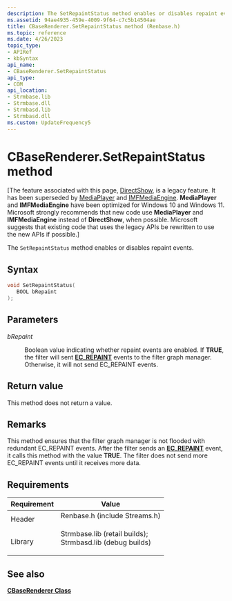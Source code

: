 ```yaml
---
description: The SetRepaintStatus method enables or disables repaint events.
ms.assetid: 94ae4935-459e-4009-9f64-c7c5b14504ae
title: CBaseRenderer.SetRepaintStatus method (Renbase.h)
ms.topic: reference
ms.date: 4/26/2023
topic_type: 
- APIRef
- kbSyntax
api_name: 
- CBaseRenderer.SetRepaintStatus
api_type: 
- COM
api_location: 
- Strmbase.lib
- Strmbase.dll
- Strmbasd.lib
- Strmbasd.dll
ms.custom: UpdateFrequency5
---
```


# CBaseRenderer.SetRepaintStatus method

\[The feature associated with this page, [DirectShow](/windows/win32/directshow/directshow), is a legacy feature. It has been superseded by [MediaPlayer](/uwp/api/Windows.Media.Playback.MediaPlayer) and [IMFMediaEngine](/windows/win32/api/mfmediaengine/nn-mfmediaengine-imfmediaengine). **MediaPlayer** and **IMFMediaEngine** have been optimized for Windows 10 and Windows 11. Microsoft strongly recommends that new code use **MediaPlayer** and **IMFMediaEngine** instead of **DirectShow**, when possible. Microsoft suggests that existing code that uses the legacy APIs be rewritten to use the new APIs if possible.\]

The `SetRepaintStatus` method enables or disables repaint events.

## Syntax


```C++
void SetRepaintStatus(
   BOOL bRepaint
);
```



## Parameters

<dl> <dt>

*bRepaint* 
</dt> <dd>

Boolean value indicating whether repaint events are enabled. If **TRUE**, the filter will sent [**EC\_REPAINT**](ec-repaint.md) events to the filter graph manager. Otherwise, it will not send EC\_REPAINT events.

</dd> </dl>

## Return value

This method does not return a value.

## Remarks

This method ensures that the filter graph manager is not flooded with redundant EC\_REPAINT events. After the filter sends an [**EC\_REPAINT**](ec-repaint.md) event, it calls this method with the value **TRUE**. The filter does not send more EC\_REPAINT events until it receives more data.

## Requirements



| Requirement | Value |
|--------------------|--------------------------------------------------------------------------------------------------------------------------------------------------------------------------------------------|
| Header<br/>  | <dl> <dt>Renbase.h (include Streams.h)</dt> </dl>                                                                                   |
| Library<br/> | <dl> <dt>Strmbase.lib (retail builds); </dt> <dt>Strmbasd.lib (debug builds)</dt> </dl> |



## See also

<dl> <dt>

[**CBaseRenderer Class**](cbaserenderer.md)
</dt> </dl>

 

 




